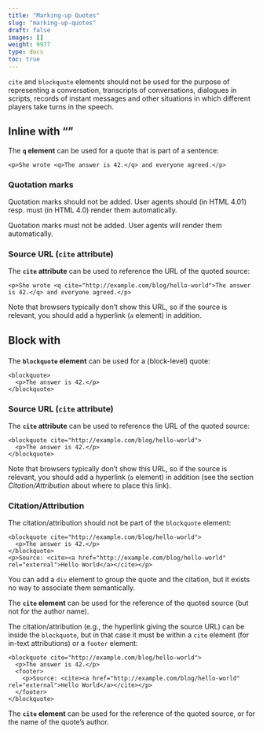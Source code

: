 ```yaml
---
title: "Marking-up Quotes"
slug: "marking-up-quotes"
draft: false
images: []
weight: 9977
type: docs
toc: true
---
```


 `cite` and `blockquote` elements should not be used for the purpose of representing a conversation, transcripts of conversations, dialogues in scripts, records of instant messages and other situations in which different players take turns in the speech.

## Inline with <q>
The **`q` element** can be used for a quote that is part of a sentence:

    <p>She wrote <q>The answer is 42.</q> and everyone agreed.</p>

### Quotation marks ###

<!-- if version [lte 4.01] -->
Quotation marks should not be added. User agents should (in HTML 4.01) resp. must (in HTML 4.0) render them automatically.
<!-- end version if -->

<!-- if version [eq 5] -->
Quotation marks must not be added. User agents will render them automatically.
<!-- end version if -->

### Source URL (`cite` attribute) ###

The **`cite` attribute** can be used to reference the URL of the quoted source:

    <p>She wrote <q cite="http://example.com/blog/hello-world">The answer is 42.</q> and everyone agreed.</p>

Note that browsers typically don’t show this URL, so if the source is relevant, you should add a hyperlink (`a` element) in addition.

## Block with <blockquote>
The **`blockquote` element** can be used for a (block-level) quote:

    <blockquote>
      <p>The answer is 42.</p>
    </blockquote>

### Source URL (`cite` attribute) ###

The **`cite` attribute** can be used to reference the URL of the quoted source:

    <blockquote cite="http://example.com/blog/hello-world">
      <p>The answer is 42.</p>
    </blockquote>

Note that browsers typically don’t show this URL, so if the source is relevant, you should add a hyperlink (`a` element) in addition (see the section *Citation/Attribution* about where to place this link).

### Citation/Attribution ###

<!-- if version [lte 4.01] -->
The citation/attribution should not be part of the `blockquote` element:

    <blockquote cite="http://example.com/blog/hello-world">
      <p>The answer is 42.</p>
    </blockquote>
    <p>Source: <cite><a href="http://example.com/blog/hello-world" rel="external">Hello World</a></cite></p>

You can add a `div` element to group the quote and the citation, but it exists no way to associate them semantically.

The **`cite` element** can be used for the reference of the quoted source (but not for the author name).

<!-- end version if -->

<!-- if version [eq 5] -->
The citation/attribution (e.g., the hyperlink giving the source URL) can be inside the `blockquote`, but in that case it must be within a `cite` element (for in-text attributions) or a `footer` element:

    <blockquote cite="http://example.com/blog/hello-world">
      <p>The answer is 42.</p>
      <footer>
        <p>Source: <cite><a href="http://example.com/blog/hello-world" rel="external">Hello World</a></cite></p>
      </footer>
    </blockquote>

The **`cite` element** can be used for the reference of the quoted source, or for the name of the quote’s author.

<!-- end version if -->



